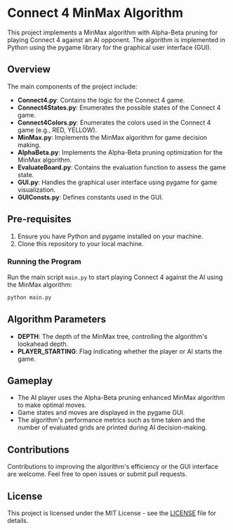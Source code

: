 # Connect 4 MinMax Algorithm

This project implements a MinMax algorithm with Alpha-Beta pruning for playing Connect 4 against an AI opponent. The algorithm is implemented in Python using the pygame library for the graphical user interface (GUI).

## Overview

The main components of the project include:

- **Connect4.py**: Contains the logic for the Connect 4 game.
- **Connect4States.py**: Enumerates the possible states of the Connect 4 game.
- **Connect4Colors.py**: Enumerates the colors used in the Connect 4 game (e.g., RED, YELLOW).
- **MinMax.py**: Implements the MinMax algorithm for game decision making.
- **AlphaBeta.py**: Implements the Alpha-Beta pruning optimization for the MinMax algorithm.
- **EvaluateBoard.py**: Contains the evaluation function to assess the game state.
- **GUI.py**: Handles the graphical user interface using pygame for game visualization.
- **GUIConsts.py**: Defines constants used in the GUI.

## Pre-requisites

1. Ensure you have Python and pygame installed on your machine.
2. Clone this repository to your local machine.

### Running the Program

Run the main script `main.py` to start playing Connect 4 against the AI using the MinMax algorithm:

```bash
python main.py
```

## Algorithm Parameters

- **DEPTH**: The depth of the MinMax tree, controlling the algorithm's lookahead depth.
- **PLAYER_STARTING**: Flag indicating whether the player or AI starts the game.

## Gameplay

- The AI player uses the Alpha-Beta pruning enhanced MinMax algorithm to make optimal moves.
- Game states and moves are displayed in the pygame GUI.
- The algorithm's performance metrics such as time taken and the number of evaluated grids are printed during AI decision-making.

## Contributions

Contributions to improving the algorithm's efficiency or the GUI interface are welcome. Feel free to open issues or submit pull requests.

## License

This project is licensed under the MIT License - see the [LICENSE](LICENSE) file for details.
